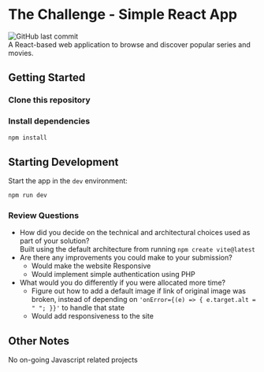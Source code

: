 # The Challenge - Simple React App

![GitHub last commit](https://img.shields.io/github/last-commit/Joshuawilfred/07-js-coding-challenge)
<br>
A React-based web application to browse and discover popular series and movies.


## Getting Started

### Clone this repository

### Install dependencies
```bash
npm install
```

## Starting Development

Start the app in the `dev` environment:

```bash
npm run dev
```

### Review Questions

- How did you decide on the technical and architectural choices used as part of your solution?
  <br>
  Built using the default architecture from running `npm create vite@latest`
- Are there any improvements you could make to your submission?
  <br>
  - Would make the website Responsive
  - Would implement simple authentication using PHP
- What would you do differently if you were allocated more time?
  <br>
  - Figure out how to add a default image if link of original image was broken, instead of depending on `'onError={(e) => { e.target.alt = " "; }}'` to handle that state
  - Would add responsiveness to the site


## Other Notes

No on-going Javascript related projects

